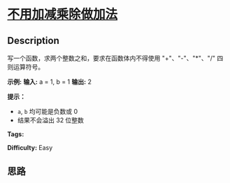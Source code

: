 # [不用加减乘除做加法][title]

## Description

写一个函数，求两个整数之和，要求在函数体内不得使用 "+"、"-"、"*"、"/" 四则运算符号。



**示例:**
            **输入:** a = 1, b = 1    **输出:** 2



**提示：**

  * `a`, `b` 均可能是负数或 0
  * 结果不会溢出 32 位整数


**Tags:** 

**Difficulty:** Easy

## 思路

[title]: https://leetcode-cn.com/problems/bu-yong-jia-jian-cheng-chu-zuo-jia-fa-lcof
